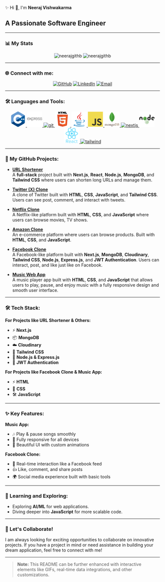 ✨ Hi 👋, I'm **Neeraj Vishwakarma**  
## A Passionate Software Engineer

---

### 📊 **My Stats**
<p align="center">
  <img src="https://github-readme-stats.vercel.app/api?username=neerajgithb&show_icons=true&locale=en&hide_title=true&hide=prs&count_private=true&hide_border=true&theme=radical" alt="neerajgithb" />
  <img src="https://github-readme-stats.vercel.app/api/top-langs?username=neerajgithb&show_icons=true&locale=en&layout=compact&hide_border=true&theme=radical" alt="neerajgithb" />
</p>

---

### 🌐 **Connect with me:**

<p align="center">
  <a href="https://github.com/neerajgithb" target="_blank"><img src="https://img.shields.io/badge/-GitHub-333333?style=flat&logo=github&logoColor=white" alt="GitHub" /></a>
  <a href="https://www.linkedin.com/in/neeraj-vishwakarma-b87592281/" target="_blank"><img src="https://img.shields.io/badge/-LinkedIn-0e76a8?style=flat&logo=linkedin&logoColor=white" alt="LinkedIn" /></a>
  <a href="mailto:neeraj@example.com"><img src="https://img.shields.io/badge/-Email-ea4335?style=flat&logo=gmail&logoColor=white" alt="Email" /></a>
</p>

---

### 🛠️ **Languages and Tools:**

<p align="center">
  <a href="https://www.w3schools.com/cpp/" target="_blank" rel="noreferrer">
    <img src="https://raw.githubusercontent.com/devicons/devicon/master/icons/cplusplus/cplusplus-original.svg" alt="cplusplus" width="50" height="50"/>
  </a>
  <a href="https://expressjs.com" target="_blank" rel="noreferrer">
    <img src="https://raw.githubusercontent.com/devicons/devicon/master/icons/express/express-original-wordmark.svg" alt="express" width="50" height="50"/>
  </a>
  <a href="https://git-scm.com/" target="_blank" rel="noreferrer">
    <img src="https://www.vectorlogo.zone/logos/git-scm/git-scm-icon.svg" alt="git" width="50" height="50"/>
  </a>
  <a href="https://www.w3.org/html/" target="_blank" rel="noreferrer">
    <img src="https://raw.githubusercontent.com/devicons/devicon/master/icons/html5/html5-original-wordmark.svg" alt="html5" width="50" height="50"/>
  </a>
  <a href="https://www.java.com" target="_blank" rel="noreferrer">
    <img src="https://raw.githubusercontent.com/devicons/devicon/master/icons/java/java-original.svg" alt="java" width="50" height="50"/>
  </a>
  <a href="https://developer.mozilla.org/en-US/docs/Web/JavaScript" target="_blank" rel="noreferrer">
    <img src="https://raw.githubusercontent.com/devicons/devicon/master/icons/javascript/javascript-original.svg" alt="javascript" width="50" height="50"/>
  </a>
  <a href="https://www.mongodb.com/" target="_blank" rel="noreferrer">
    <img src="https://raw.githubusercontent.com/devicons/devicon/master/icons/mongodb/mongodb-original-wordmark.svg" alt="mongodb" width="50" height="50"/>
  </a>
  <a href="https://nextjs.org/" target="_blank" rel="noreferrer">
    <img src="https://cdn.worldvectorlogo.com/logos/nextjs-2.svg" alt="nextjs" width="50" height="50"/>
  </a>
  <a href="https://nodejs.org" target="_blank" rel="noreferrer">
    <img src="https://raw.githubusercontent.com/devicons/devicon/master/icons/nodejs/nodejs-original-wordmark.svg" alt="nodejs" width="50" height="50"/>
  </a>
  <a href="https://reactjs.org/" target="_blank" rel="noreferrer">
    <img src="https://raw.githubusercontent.com/devicons/devicon/master/icons/react/react-original-wordmark.svg" alt="react" width="50" height="50"/>
  </a>
  <a href="https://tailwindcss.com/" target="_blank" rel="noreferrer">
    <img src="https://www.vectorlogo.zone/logos/tailwindcss/tailwindcss-icon.svg" alt="tailwind" width="50" height="50"/>
  </a>
</p>

---

### 🚀 **My GitHub Projects:**

- [**URL Shortener**](https://quick-n.vercel.app)  
  A **full-stack** project built with **Next.js**, **React**, **Node.js**, **MongoDB**, and **Tailwind CSS** where users can shorten long URLs and manage them.

- [**Twitter (X) Clone**](https://x-n.vercel.app)  
  A clone of Twitter built with **HTML**, **CSS**, **JavaScript**, and **Tailwind CSS**. Users can see post, comment, and interact with tweets.

- [**Netflix Clone**](https://netflix-n.vercel.app)  
  A Netflix-like platform built with **HTML**, **CSS**, and **JavaScript** where users can browse movies, TV shows.

- [**Amazon Clone**](https://amazon-n.vercel.app)  
  An e-commerce platform where users can browse products. Built with **HTML**, **CSS**, and **JavaScript**.

- [**Facebook Clone**](https://facebook-n.vercel.app)  
  A Facebook-like platform built with **Next.js**, **MongoDB**, **Cloudinary**, **Tailwind CSS**, **Node.js**, **Express.js**, and **JWT Authentication**. Users can interact, post, and like just like on Facebook.

- [**Music Web App**](https://music-n.vercel.app)  
  A music player app built with **HTML**, **CSS**, and **JavaScript** that allows users to play, pause, and enjoy music with a fully responsive design and smooth user interface.

---

### 🛠️ **Tech Stack:**

**For Projects like URL Shortener & Others:**
- ⚡ **Next.js**
- 📦 **MongoDB**
- ☁️ **Cloudinary**
- 🎨 **Tailwind CSS**
- 🔧 **Node.js & Express.js**
- 🔐 **JWT Authentication**

**For Projects like Facebook Clone & Music App:**
- ⚡ **HTML**
- 🎨 **CSS**
- 🛠️ **JavaScript**

---

### ✨ **Key Features:**

**Music App:**
- 🎶 Play & pause songs smoothly
- 📱 Fully responsive for all devices
- 🎨 Beautiful UI with custom animations

**Facebook Clone:**
- 🔵 Real-time interaction like a Facebook feed
- 👍 Like, comment, and share posts
- 🌍 Social media experience built with basic tools

---

### 🌱 **Learning and Exploring:**

- Exploring **AI/ML** for web applications.
- Diving deeper into **JavaScript** for more scalable code.

---

### 🤝 **Let's Collaborate!**

I am always looking for exciting opportunities to collaborate on innovative projects. If you have a project in mind or need assistance in building your dream application, feel free to connect with me!

---

> **Note:** This README can be further enhanced with interactive elements like GIFs, real-time data integrations, and other customizations.
